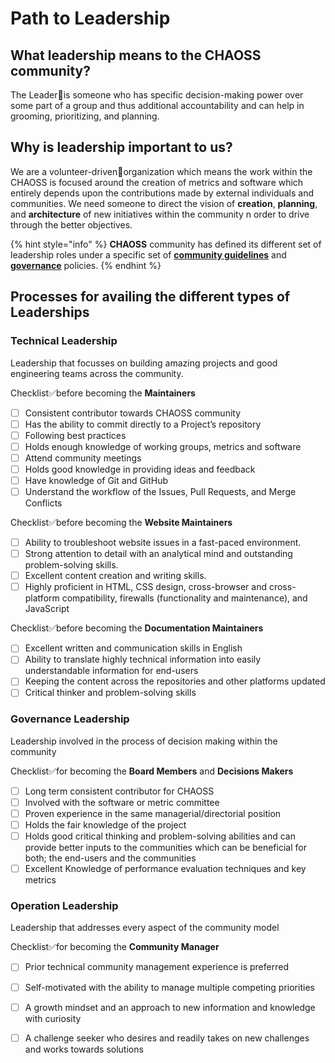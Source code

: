 # Path to Leadership

## What leadership means to the CHAOSS community?

The Leader🏅is someone who has specific decision-making power over some part of a group and thus additional accountability and can help in grooming, prioritizing, and planning.

## Why is leadership important to us?

We are a volunteer-driven👥organization which means the work within the CHAOSS is focused around the creation of metrics and software which entirely depends upon the contributions made by external individuals and communities. We need someone to direct the vision of **creation**, **planning**, and **architecture** of new initiatives within the community n order to drive through the better objectives.

{% hint style="info" %}
**CHAOSS** community has defined its different set of leadership roles under a specific set of [**community guidelines**](https://chaoss-project.gitbook.io/community-handbook/community-guidelines) and [**governance**](https://github.com/chaoss/governance) policies.
{% endhint %}

## Processes for availing the different types of Leaderships

### **Technical Leadership**

Leadership that focusses on building amazing projects and good engineering teams across the community.

Checklist✅before becoming the **Maintainers**

* [ ] Consistent contributor towards CHAOSS community
* [ ] Has the ability to commit directly to a Project’s repository
* [ ] Following best practices
* [ ] Holds enough knowledge of working groups, metrics and software
* [ ] Attend community meetings
* [ ] Holds good knowledge in providing ideas and feedback 
* [ ] Have knowledge of Git and GitHub
* [ ] Understand the workflow of the Issues, Pull Requests, and Merge Conflicts

Checklist✅before becoming the **Website Maintainers**

* [ ] Ability to troubleshoot website issues in a fast-paced environment.
* [ ] Strong attention to detail with an analytical mind and outstanding problem-solving skills.
* [ ] Excellent content creation and writing skills.
* [ ] Highly proficient in HTML, CSS design, cross-browser and cross-platform compatibility, firewalls \(functionality and maintenance\), and JavaScript

Checklist✅before becoming the **Documentation Maintainers**

* [ ] Excellent written and communication skills in English
* [ ] Ability to translate highly technical information into easily understandable information for end-users
* [ ] Keeping the content across the repositories and other platforms updated
* [ ] Critical thinker and problem-solving skills

### **Governance Leadership**

Leadership involved in the process of decision making within the community

Checklist✅for becoming the **Board Members** and **Decisions Makers**

* [ ] Long term consistent contributor for CHAOSS
* [ ] Involved with the software or metric committee
* [ ] Proven experience in the same managerial/directorial position
* [ ] Holds the fair knowledge of the project
* [ ] Holds good critical thinking and problem-solving abilities and can provide better inputs to the communities which can be beneficial for both; the end-users and the communities 
* [ ] Excellent Knowledge of performance evaluation techniques and key metrics

### Operation Leadership

Leadership that addresses every aspect of the community model

Checklist✅for becoming the **Community Manager**

* [ ] Prior technical community management experience is preferred
* [ ] Self-motivated with the ability to manage multiple competing priorities
* [ ] A growth mindset and an approach to new information and knowledge with curiosity
* [ ] A challenge seeker who desires and readily takes on new challenges and works towards solutions



